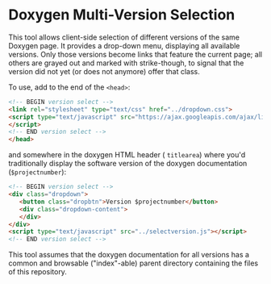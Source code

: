 # Doxygen Multi-Version Selection

This tool allows client-side selection of different versions of the same Doxygen page.
It provides a drop-down menu, displaying all available versions. Only those versions
become links that feature the current page; all others are grayed out and marked with
strike-though, to signal that the version did not yet (or does not anymore) offer that class.

To use, add to the end of the `<head>`:
```html
<!-- BEGIN version select -->
<link rel="stylesheet" type="text/css" href="../dropdown.css">
<script type="text/javascript" src="https://ajax.googleapis.com/ajax/libs/jquery/3.2.1/jquery.min.js">
</script>
<!-- END version select -->
</head>
```
and somewhere in the doxygen HTML header ( `titlearea`) where you'd traditionally display the software version of the doxygen documentation (`$projectnumber`):
```html
<!-- BEGIN version select -->
<div class="dropdown">
   <button class="dropbtn">Version $projectnumber</button>
   <div class="dropdown-content">
   </div>
</div>
<script type="text/javascript" src="../selectversion.js"></script>
<!-- END version select -->
```

This tool assumes that the doxygen documentation for all versions has a common and
browsable ("index"-able) parent directory containing the files of this repository.
